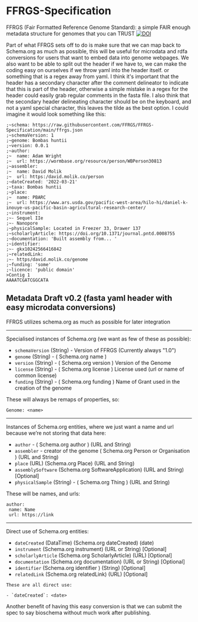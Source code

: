 # FFRGS-Specification
FFRGS (Fair Formatted Reference Genome Standard): a simple FAIR enough metadata structure for genomes that you can TRUST
[![DOI](https://zenodo.org/badge/DOI/10.5281/zenodo.6762549.svg)](https://doi.org/10.5281/zenodo.6762549)

Part of what FFRGS sets off to do is make sure that we can map back to Schema.org as much as possible, this will be useful for microdata and rdfa conversions for users that want to embed data into genome webpages. We also want to be able to split out the header if we have to, we can make the coding easy on ourselves if we throw yaml into the header itself. or something that is a regex away from yaml. I think it's important that the header has a secondary character after the comment delineator to indicate that this is part of the header, otherwise a simple mistake in a regex for the header could easily grab regular comments in the fasta file. I also think that the secondary header delineating character should be on the keyboard, and not a yaml special character, this leaves the tilde as the best option. I could imagine it would look something like this:
 
```
;~schema: https://raw.githubusercontent.com/FFRGS/FFRGS-Specification/main/ffrgs.json
;~schemaVersion: 1
;~genome: Bombas huntii
;~version: 0.0.1
;~author:
;~  name: Adam Wright
;~  url: https://wormbase.org/resource/person/WBPerson30813
;~assembler:
;~  name: David Molik
;~  url: https:/david.molik.co/person
;~dateCreated: '2022-03-21'
;~taxa: Bombas huntii
;~place:
;~  name: PBARC
;~  url: https://www.ars.usda.gov/pacific-west-area/hilo-hi/daniel-k-inouye-us-pacific-basin-agricultural-research-center/
;~instrument:
;~- Sequel IIe
;~- Nanopore
;~physicalSample: Located in Freezer 33, Drawer 137
;~scholarlyArticle: https://doi.org/10.1371/journal.pntd.0008755
;~documentation: 'Built assembly from... '
;~identifier:
;~- gkx10242566416842
;~relatedLink:
;~- https/david.molik.co/genome
;~funding: 'some'
;~licence: 'public domain'
>Contig 1
AAAATCGATCGGCATA
``` 
 
## Metadata Draft v0.2 (fasta yaml header with easy microdata conversions)
FFRGS utilizes schema.org as much as possible for later integration

---
Specialised instances of Schema.org (we want as few of these as possible):
 
- `schemaVersion` (String) - Version of FFRGS (Currently always "1.0")
- `genome` (String) - ( Schema.org name )
- `version` (String) - ( Schema.org version ) Version of the Genome
- `license` (String) - ( Schema.org license ) License used (url or name of common license) 
- `funding` (String) - ( Schema.org funding ) Name of Grant used in the creation of the genome
 
These will always be remaps of properties, so:

``` 
Genome: <name>
```

---
Instances of Schema.org entities, where we just want a name and url because we’re not storing that data here: 
 
- `author` - ( Schema.org author ) (URL and String)
- `assembler` - creator of the genome ( Schema.org Person or Organisation ) (URL and String)
- `place` (URL) (Schema.org Place)  (URL and String)
- `assemblySoftware` (Schema.org SoftwareApplication) (URL and String) [Optional]
- `physicalSample` (String) - ( Schema.org Thing ) (URL and String)

These will be names, and urls:

``` 
author: 
 name: Name
 url: https://link 
```

---
Direct use of Schema.org entities:
 
- `dateCreated` (DataTime) (Schema.org dateCreated) (date)
- `instrument` (Schema.org instrument) (URL or String) [Optional]
- `scholarlyArticle` (Schema.org ScholarlyArticle) (URL) [Optional]
- `documentation` (Schema.org documentation) (URL or String) [Optional]
- `identifier` (Schema.org identifier ) (String) [Optional]
- `relatedLink` (Schema.org relatedLink) (URL) [Optional]

``` 
These are all direct use:
 
- `dateCreated`: <date>
```

Another benefit of having this easy conversion is that we can submit the spec to say bioschema without much work after publishing. 

